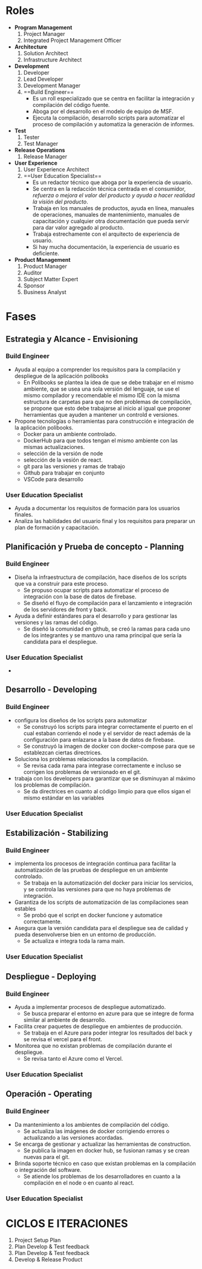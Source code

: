 # Roles
- **Program Management**
	1. Project Manager
	2. Integrated Project Management Officer
- **Architecture**
	1. Solution Architect
	2. Infrastructure Architect
- **Development**
	1. Developer
	2. Lead Developer
	3. Development Manager
	4. ==Build Engineer==
		- Es un roll especializado que se centra en facilitar la integración y compilación del código fuente.
		- Aboga por el desarrollo en el modelo de equipo de MSF.
		- Ejecuta la compilación, desarrollo scripts para automatizar el proceso de compilación y automatiza la generación de informes.
- **Test**
	1. Tester
	2. Test Manager
- **Release Operations**
	1. Release Manager
- **User Experience**
	1. User Experience Architect
	2. ==User Education Specialist==
		- Es un redactor técnico que aboga por la experiencia de usuario.
		- Se centra en la redacción técnica centrada en el consumidor, *refuerza o mejora el valor del producto y ayuda a hacer realidad la visión del producto*.
		- Trabaja en los manuales de productos, ayuda en línea, manuales de operaciones, manuales de mantenimiento, manuales de capacitación y cualquier otra documentación que pueda servir para dar valor agregado al producto.
		- Trabaja estrechamente con el arquitecto de experiencia de usuario.
		- Si hay mucha documentación, la experiencia de usuario es deficiente.
- **Product Management**
	1. Product Manager
	2. Auditor
	3. Subject Matter Expert
	4. Sponsor
	5. Business Analyst

# Fases
## Estrategia y Alcance - Envisioning
### Build Engineer
- Ayuda al equipo a comprender los requisitos para la compilación y despliegue de la aplicación polibooks
	- En Polibooks se plantea la idea de que se debe trabajar en el mismo ambiente, que se usea una sola versión del lenguaje, se use el mismo compilador y recomendable el mismo IDE con la misma estructura de carpetas para que no den problemas de compilación, se propone que esto debe trabajarse al inicio al igual que proponer herramientas que ayuden a mantener un controld e versiones.
- Propone tecnologías o herramientas para construcción e integración de la aplicación polibooks.
	- Docker para un ambiente controlado.
	- DockerHub para que todos tengan el mismo ambiente con las mismas actualizaciones.
	- selección de la versión de node
	- selección de la vesión de react.
	- git para las versiones y ramas de trabajo
	- Github para trabajar en conjunto
	- VSCode para desarrollo
### User Education Specialist
- Ayuda a documentar los requisitos de formación para los usuarios finales.
- Analiza las habilidades del usuario final y los requisitos para preparar un plan de formación y capacitación.
## Planificación y Prueba de concepto - Planning
### Build Engineer
- Diseña la infraestructura de compilación, hace diseños de los scripts que va a construir para este proceso.
	- Se propuso ocupar scripts para automatizar el proceso de integración con la base de datos de firebase.
	- Se diseñó el fluyo de compilación para el lanzamiento e integración de los servidores de front y back.
- Ayuda a definir estándares para el desarrollo y para gestionar las versiones y las ramas del código.
	- Se diseñó la comunidad en github, se creó la ramas para cada uno de los integrantes y se mantuvo una rama principal que sería la candidata para el despliegue.
### User Education Specialist
- 
## Desarrollo - Developing
### Build Engineer
- configura los diseños de los scripts para automatizar
	- Se construyó los scripts para integrar correctamente el puerto en el cual estaban corriendo el node y el servidor de react además de la configuración para enlazarse a la base de datos de firebase.
	- Se construyó la imagen de docker con docker-compose para que se establezcan ciertas directrices.
- Soluciona los problemas relacionados la compilación.
	- Se revisa cada rama para integrase correctamente e incluso se corrigen los problemas de versionado en el git.
- trabaja con los developers para garantizar que se disminuyan al máximo los problemas de compilación.
	- Se da directrices en cuanto al código limpio para que ellos sigan el mismo estándar en las variables 
### User Education Specialist

## Estabilización - Stabilizing
### Build Engineer
- implementa los procesos de integración continua para facilitar la automatización de las pruebas de despliegue en un ambiente controlado.
	- Se trabaja en la automatización del docker para iniciar los servicios, y se controla las versiones para que no haya problemas de integración.
- Garantiza de los scripts de automatización de las compilaciones sean estables
	- Se probó que el script en docker funcione y automatice correctamente.
- Asegura que la versión candidata para el despliegue sea de calidad y pueda desenvolverse bien en un entorno de producción.
	- Se actualiza e integra toda la rama main.
### User Education Specialist

## Despliegue - Deploying
### Build Engineer
- Ayuda a implementar procesos de despliegue automatizado.
	- Se busca preparar el entorno en azure para que se integre de forma similar al ambiente de desarrollo.
- Facilita crear paquetes de despliegue en ambientes de producción.
	- Se trabaja en el Azure para poder integrar los resultados del back y se revisa el vercel para el front.
- Monitorea que no existan problemas de compilación durante el despliegue.
	- Se revisa tanto el Azure como el Vercel.
### User Education Specialist

## Operación - Operating
### Build Engineer
- Da mantenimiento a los ambientes de compilación del código.
	- Se actualiza las imágenes de docker corrigiendo errores o actualizando a las versiones acordadas.
- Se encarga de gestionar y actualizar las herramientas de construction.
	- Se publica la imagen en docker hub, se fusionan ramas y se crean nuevas para el git.
- Brinda soporte técnico en caso que existan problemas en la compilación o integración del software.
	- Se atiende los problemas de los desarrolladores en cuanto a la compilación en el node o en cuanto al react.
### User Education Specialist

# CICLOS E ITERACIONES
1. Project Setup Plan
2. Plan Develop & Test feedback
3. Plan Develop & Test feedback
4. Develop & Release Product
